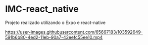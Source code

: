 # IMC-react_native
Projeto realizado utilizando o Expo e react-native

https://user-images.githubusercontent.com/65667183/103592649-591b6b80-4ed2-11eb-90a7-43eefc55ee10.mp4
